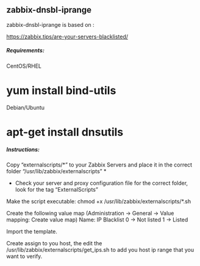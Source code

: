 zabbix-dnsbl-iprange
------------------

zabbix-dnsbl-iprange is based on :

https://zabbix.tips/are-your-servers-blacklisted/

##### Requirements:

CentOS/RHEL
# yum install bind-utils

Debian/Ubuntu
# apt-get install dnsutils

##### Instructions:

Copy “externalscripts/*” to your Zabbix Servers and place it in the correct folder “/usr/lib/zabbix/externalscripts” *

* Check your server and proxy configuration file for the correct folder, look for the tag “ExternalScripts”

Make the script executable: chmod +x /usr/lib/zabbix/externalscripts/*.sh

Create the following value map (Administration -> General -> Value mapping: Create value map)
Name: IP Blacklist
0 -> Not listed
1 -> Listed

Import the template.

Create assign to you host, the edit the /usr/lib/zabbix/externalscripts/get_ips.sh to add you host ip range that you want to verify.
